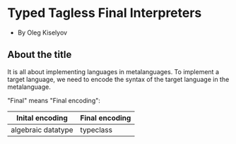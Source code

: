 # Typed Tagless Final Interpreters

- By Oleg Kiselyov

## About the title

It is all about implementing languages in metalanguages.
To implement a target language,
we need to encode the syntax of the target language in the metalanguage.

"Final" means "Final encoding":

| Inital encoding    | Final encoding |
|--------------------|----------------|
| algebraic datatype | typeclass      |

